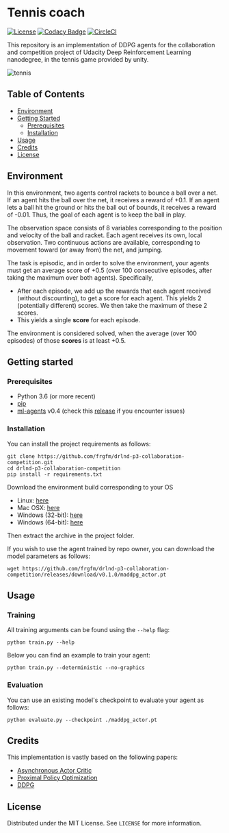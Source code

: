 # Tennis coach
[![License](https://img.shields.io/badge/License-MIT-brightgreen.svg)](LICENSE) [![Codacy Badge](https://api.codacy.com/project/badge/Grade/0689fca92f594fe88299d1e95d7e4c48)](https://www.codacy.com/manual/fg/drlnd-p3-collaboration-competition?utm_source=github.com&amp;utm_medium=referral&amp;utm_content=frgfm/drlnd-p3-collaboration-competition&amp;utm_campaign=Badge_Grade) [![CircleCI](https://circleci.com/gh/frgfm/drlnd-p3-collaboration-competition.svg?style=shield)](https://circleci.com/gh/frgfm/drlnd-p3-collaboration-competition)

This repository is an implementation of DDPG agents for the collaboration and competition project of Udacity Deep Reinforcement Learning nanodegree, in the tennis game provided by unity.

![tennis](https://video.udacity-data.com/topher/2018/May/5af7955a_tennis/tennis.png)



## Table of Contents

- [Environment](#environment)
- [Getting Started](#getting-started)
  - [Prerequisites](#prerequisites)
  - [Installation](#installation)
- [Usage](#usage)
- [Credits](#credits)
- [License](#license)



## Environment

In this environment, two agents control rackets to bounce a ball over a net. If an agent hits the ball over the net, it receives a reward of +0.1. If an agent lets a ball hit the ground or hits the ball out of bounds, it receives a reward of -0.01. Thus, the goal of each agent is to keep the ball in play.

The observation space consists of 8 variables corresponding to the position and velocity of the ball and racket. Each agent receives its own, local observation. Two continuous actions are available, corresponding to movement toward (or away from) the net, and jumping.

The task is episodic, and in order to solve the environment, your agents must get an average score of +0.5 (over 100 consecutive episodes, after taking the maximum over both agents). Specifically,

- After each episode, we add up the rewards that each agent received (without discounting), to get a score for each agent. This yields 2 (potentially different) scores. We then take the maximum of these 2 scores.
- This yields a single **score** for each episode.

The environment is considered solved, when the average (over 100 episodes) of those **scores** is at least +0.5.



## Getting started

### Prerequisites

- Python 3.6 (or more recent)
- [pip](https://pip.pypa.io/en/stable/)
- [ml-agents](https://github.com/Unity-Technologies/ml-agents) v0.4 (check this [release](https://github.com/Unity-Technologies/ml-agents/releases/tag/0.4.0b) if you encounter issues)

### Installation

You can install the project requirements as follows:

```shell
git clone https://github.com/frgfm/drlnd-p3-collaboration-competition.git
cd drlnd-p3-collaboration-competition
pip install -r requirements.txt
```

Download the environment build corresponding to your OS

- Linux: [here](https://s3-us-west-1.amazonaws.com/udacity-drlnd/P3/Tennis/Tennis_Linux.zip)
- Mac OSX: [here](https://s3-us-west-1.amazonaws.com/udacity-drlnd/P3/Tennis/Tennis.app.zip)
- Windows (32-bit): [here](https://s3-us-west-1.amazonaws.com/udacity-drlnd/P3/Tennis/Tennis_Windows_x86.zip)
- Windows (64-bit): [here](https://s3-us-west-1.amazonaws.com/udacity-drlnd/P3/Tennis/Tennis_Windows_x86_64.zip)

Then extract the archive in the project folder.



If you wish to use the agent trained by repo owner, you can download the model parameters as follows:

```shell
wget https://github.com/frgfm/drlnd-p3-collaboration-competition/releases/download/v0.1.0/maddpg_actor.pt
```



## Usage

### Training

All training arguments can be found using the `--help` flag:

```shell
python train.py --help
```

Below you can find an example to train your agent:

```shell
python train.py --deterministic --no-graphics
```

### Evaluation

You can use an existing model's checkpoint to evaluate your agent as follows:

```shell
python evaluate.py --checkpoint ./maddpg_actor.pt
```



## Credits

This implementation is vastly based on the following papers:

- [Asynchronous Actor Critic](https://arxiv.org/pdf/1602.01783.pdf)
- [Proximal Policy Optimization](https://arxiv.org/pdf/1707.06347.pdf)
- [DDPG](https://openreview.net/pdf?id=SyZipzbCb)



## License

Distributed under the MIT License. See `LICENSE` for more information.
